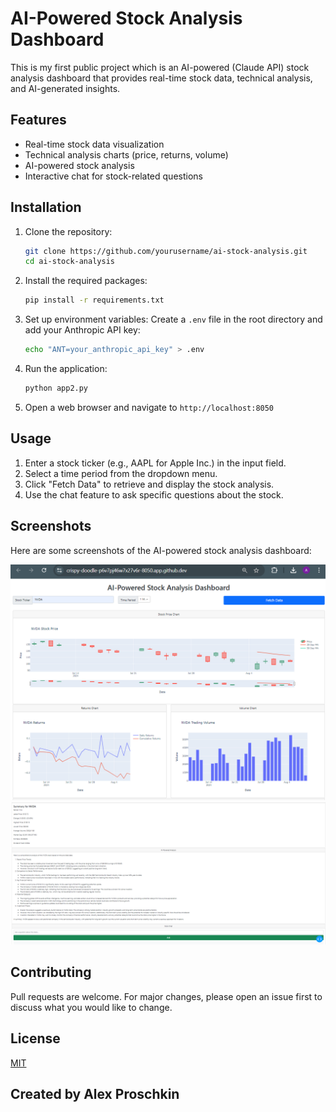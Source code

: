 # AI-Powered Stock Analysis Dashboard

This is my first public project which is an AI-powered (Claude API) stock analysis dashboard that provides real-time stock data, technical analysis, and AI-generated insights.

## Features

- Real-time stock data visualization
- Technical analysis charts (price, returns, volume)
- AI-powered stock analysis
- Interactive chat for stock-related questions

## Installation

1. Clone the repository:

    ```sh
    git clone https://github.com/yourusername/ai-stock-analysis.git
    cd ai-stock-analysis
    ```

2. Install the required packages:

    ```sh
    pip install -r requirements.txt
    ```

3. Set up environment variables:
    Create a `.env` file in the root directory and add your Anthropic API key:

    ```sh
    echo "ANT=your_anthropic_api_key" > .env
    ```

4. Run the application:

    ```sh
    python app2.py
    ```

5. Open a web browser and navigate to `http://localhost:8050`

## Usage

1. Enter a stock ticker (e.g., AAPL for Apple Inc.) in the input field.
2. Select a time period from the dropdown menu.
3. Click "Fetch Data" to retrieve and display the stock analysis.
4. Use the chat feature to ask specific questions about the stock.

## Screenshots

Here are some screenshots of the AI-powered stock analysis dashboard:

![Screenshot 1](screenshots/Screen1.PNG)
![Screenshot 2](screenshots/Screen2.PNG)

## Contributing

Pull requests are welcome. For major changes, please open an issue first to discuss what you would like to change.

## License

[MIT](https://choosealicense.com/licenses/mit/)


## Created by Alex Proschkin
